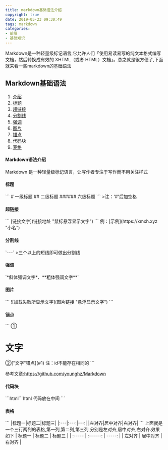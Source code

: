 ```yaml
---
title: markdown基础语法介绍
copyright: true
date: 2019-05-23 09:30:49
tags: markdown
categories: 
- 前端
- 基础知识
---
```

Markdown是一种轻量级标记语言,它允许人们「使用易读易写的纯文本格式编写文档，然后转换成有效的 XHTML（或者 HTML）文档」。总之就是很方便了,下面就来看一些markdown的基础语法
<!-- more -->

## Markdown基础语法
1. [介绍](#0)
2. [标题](#1)
3. [超链接](#2)
4. [分割线](#3)
5. [强调](#4)
6. [图片](#5)
7. [锚点](#6)
8. [代码块](#7)
9. [表格](#8)
<h4 id="0">Markdown语法介绍</h4>
Markdown 是一种轻量级标记语言，让写作者专注于写作而不用关注样式
<h4 id="1">标题</h4>
```
#		一级标题
##		二级标题
######	六级标题
```
>注：'#'后加空格
<h4 id="2">超链接</h4>
```
[链接文字](链接地址 "鼠标悬浮显示文字")
```
例：[示例](https://xmxh.xyz "小名")
<h4 id="3">分割线</h4>
`---`
>三个以上的短线即可做出分割线
<h4 id="4">强调</h4>
`*斜体强调文字*、**粗体强调文字**`
<h4 id="5">图片</h4>
```
![加载失败所显示文字](图片链接 "悬浮显示文字")
```
<h4 id="6">锚点</h4>
```
①<h1 id="1">文字</h1>
②["文字"锚点](#1)
注：id不能存在相同的
```

参考文章:https://github.com/younghz/Markdown

<h4 id="7">代码块</h4>
```html
​```html
代码放在中间
```

<h4 id ="8">表格</h4>
```
|标题一|标题二|标题三|
|:---|:---:|---:|
|左对齐|居中对齐|右对齐|
```
上面就是一个三行两列的表格,第一列,第二列,第三列,分别是左对齐,居中对齐,右对齐.效果如下
| 标题一 |  标题二  | 标题三 |
| :----- | :------: | -----: |
| 左对齐 | 居中对齐 | 右对齐 |

